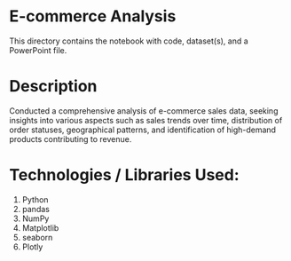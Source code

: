 # E-commerce Analysis

This directory contains the notebook with code, dataset(s), and a PowerPoint file. 

# Description

Conducted a comprehensive analysis of e-commerce sales data, seeking insights into various aspects such as sales trends over time, distribution of order statuses, geographical patterns, and identification of high-demand products contributing to revenue.

# Technologies / Libraries Used:
1. Python
2. pandas
3. NumPy
4. Matplotlib
5. seaborn
6. Plotly





